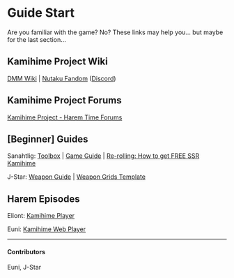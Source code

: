 # Guide Start


Are you familiar with the game? No? These links may help you... but maybe for the last section...

## Kamihime Project Wiki


[DMM Wiki](https://goo.gl/xPVW9t) | [Nutaku Fandom](https://kamihime-project.fandom.com) ([Discord](https://discord.gg/jFzQsEs))

## Kamihime Project Forums


[Kamihime Project - Harem Time Forums](http://harem-battle.club/kamihime-project/)

## [Beginner] Guides


Sanahtlig: [Toolbox](https://goo.gl/bP43qi) | [Game Guide](https://goo.gl/YMcg1h) | [Re-rolling: How to get FREE SSR Kamihime](https://goo.gl/eJffLx)

J-Star: [Weapon Guide](https://goo.gl/gGwvUX) | [Weapon Grids Template](https://goo.gl/dhrwgk)

## Harem Episodes


Eliont: [Kamihime Player](https://goo.gl/XjWD93)

Euni: [Kamihime Web Player](https://kamihimedb.thegzm.space)


---

#### Contributors


Euni, J-Star
